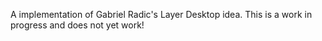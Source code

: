 A implementation of Gabriel Radic's Layer Desktop idea. This is a work in progress and does not yet work!